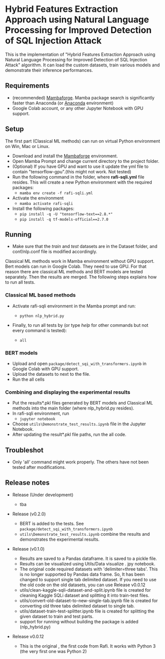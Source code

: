 # Hybrid Features Extraction Approach using Natural Language Processing for Improved Detection of SQL Injection Attack

This is the implementation of "Hybrid Features Extraction Approach using Natural Language Processing for Improved Detection of SQL Injection Attack" algorithm. It can load the custom datasets, train various models and demonstrate their inference performances. 
## Requirements  

- (recommended) [Mambaforge](https://github.com/conda-forge/miniforge#mambaforge). Mamba package search is significantly faster than Anaconda (or [Anaconda](https://www.anaconda.com/products/distribution) environment)
- Google Colab account, or any other Jupyter Notebook with GPU support.
## Setup
The first part (Classical ML methods) can run on virtual Python environment on Win, Mac or Linux.

- Download and install the [Mambaforge](https://github.com/conda-forge/miniforge#mambaforge) environment.
- Open Mamba Prompt and change current directory to the project folder. 
- (Optional) If you have GPU and want to use it update the yml file to contain "tensorflow-gpu".(this might not work. Not tested)
- Run the following command in the folder, where **rafi-sqli.yml** file resides. This will create a new Python environment with the required packages:
    -  ``` mamba env create -f rafi-sqli.yml ```
- Activate the environment
    - ``` mamba activate rafi-sqli ```
- Install the following packages:
    - ``` pip install -q -U "tensorflow-text==2.8.*" ```
    - ``` pip install -q tf-models-official==2.7.0 ```


## Running
- Make sure that the *train* and *test* datasets are in the Dataset folder, and conf/nlp.conf file is modified accordingly.

Classical ML methods work in Mamba environment without GPU support. Bert models can run in Google Colab. They need to use GPU. For that reason there are classical ML methods and BERT models are tested separately. Then the results are merged. The following steps explains how to run all tests.

### Classical ML based methods
- Activate rafi-sqli environment in the Mamba prompt and run:
    - ``` python nlp_hybrid.py ```

- Finally, to run all tests by (or type *help* for other commands but not every command is tested):
    - ``` all ```

### BERT models
- Upload and open ``` package/detect_sqi_with_transformers.ipynb ```  in Google Colab with GPU support.
- Upload the datasets to next to the file.
- Run the all cells

### Combining and displaying the experimental results

- Put the results*.pkl files generated by BERT models and Classical ML methods into the main folder (where nlp_hybrid.py resides).
- In rafi-sqli environment, run
  - ``` jupyter notebook ```
- Choose ``` utils\Demonstrate_test_results.ipynb ``` file in the Jupyter Notebook.
- After updating the result*.pkl file paths, run the all code.

## Troubleshot

- Only 'all' command might work properly. The others have not been tested after modifications.
## Release notes
- Release (Under development)
  - tba
- Release (v0.2.0)
    - BERT is added to the tests. See ``` package/detect_sqi_with_transformers.ipynb ```
    - ``` utils\Demonstrate_test_results.ipynb ``` combine the results and demonstrates the experimental results.
- Release (v0.1.0)
    - Results are saved to a Pandas dataframe. It is saved to a pickle file.
    - Results can be visualized using Utils/Data visualize . jpy notebook.
    - The original code required datasets with 'delimiter=three tabs'. This is no longer supported by Pandas data frame. So, It has been changed to support single tab delimited dataset. If you need to use the old code on the old datasets, you can use Release v0.0.12
	- utils/clean-kaggle-sqli-dataset-and-split.ipynb file is created for cleaning Kaggle SQLi dataset and splitting it into train-test files.
	- utils/convert-old-dataset-to-new-single-tab.ipynb file is created for converting old three tabs delimited dataset to single tab.
	- utils/dataset-train-test-splitter.ipynb file is created for splitting the given dataset to train and test parts.
	- support for running without building the package is added (nlp_hybrid.py)

- Release v0.0.12

    - This is the original , the first code from Rafi. It works with Python 3 (the very first one was Python 2)


 
